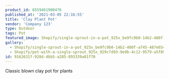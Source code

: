```yaml
---
product_id: 6559461900476
published_at: '2021-03-05 22:16:55'
title: 'Clay Plant Pot'
vendor: 'Company 123'
type: Outdoor
tags: Pot
featured_image: Shopify/single-sprout-in-a-pot_925x_be9fc9b0-14b2-480f-a745-487e654a0f47.jpg
gallery:
  - Shopify/single-sprout-in-a-pot_925x_be9fc9b0-14b2-480f-a745-487e654a0f47.jpg
  - Shopify/pot-with-a-single-sprout_925x_929c7d93-9e9b-4c12-9579-a5f89ecac5a4.jpg
id: 9162631f-928d-4bb5-a285-893339a01f70
---
```

<p>Classic blown clay pot for plants</p>